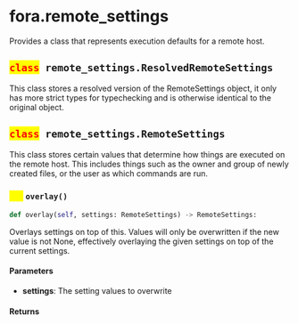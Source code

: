 # fora.remote_settings

Provides a class that represents execution defaults for a remote host.

## <mark style="color:red;">`class`</mark>` remote_settings.ResolvedRemoteSettings`

This class stores a resolved version of the RemoteSettings object,
it only has more strict types for typechecking and is otherwise
identical to the original object.

## <mark style="color:red;">`class`</mark>` remote_settings.RemoteSettings`

This class stores certain values that determine how things are executed on
the remote host. This includes things such as the owner and group of newly
created files, or the user as which commands are run.

### <mark style="color:yellow;">`def`</mark> `overlay()`

```python
def overlay(self, settings: RemoteSettings) -> RemoteSettings:
```

Overlays settings on top of this. Values will only be overwritten
if the new value is not None, effectively overlaying the given settings
on top of the current settings.

#### Parameters

 -  **settings**: The setting values to overwrite

#### Returns